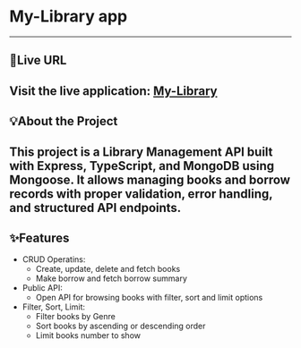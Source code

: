 # My-Library app
---
## 🚀Live **URL**
Visit the live application: [My-Library](https://my-library-henna-seven.vercel.app/)
---
## 💡About the Project
This project is a Library Management API built with Express, TypeScript, and MongoDB using Mongoose. It allows managing books and borrow records with proper validation, error handling, and structured API endpoints.
---
## ✨Features
- CRUD Operatins:
  - Create, update, delete and fetch books
  - Make borrow and fetch borrow summary
- Public API:
  - Open API for browsing books with filter, sort and limit options
- Filter, Sort, Limit:
  - Filter books by Genre
  - Sort books by ascending or descending order
  - Limit books number to show
